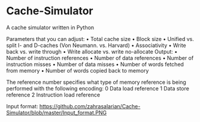 # Cache-Simulator

A cache simulator written in Python

Parameters that you can adjust:
  • Total cache size
  • Block size
  • Unified vs. split I- and D-caches (Von Neumann. vs. Harvard)
  • Associativity
  • Write back vs. write through
  • Write allocate vs. write no-allocate
Output:
  • Number of instruction references
  • Number of data references
  • Number of instruction misses
  • Number of data misses
  • Number of words fetched from memory
  • Number of words copied back to memory
  
The reference number specifies what type of memory reference is being performed with the following encoding:
  0 Data load reference
  1 Data store reference
  2 Instruction load reference
  
Input format:
 https://github.com/zahrasalarian/Cache-Simulator/blob/master/Input_format.PNG
